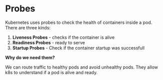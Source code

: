 # Probes

Kubernetes uses probes to check the health of containers inside a pod. There are three kinds:
1. **Liveness Probes** - checks if the container is alive
2. **Readiness Probes** - ready to serve
3. **Startup Probes** - Check if the container startup was successfull

**Why do we need them?**

We can route traffic to healthy pods and avoid unhealthy pods. They allow k8s to understand if a pod is alive and ready.

